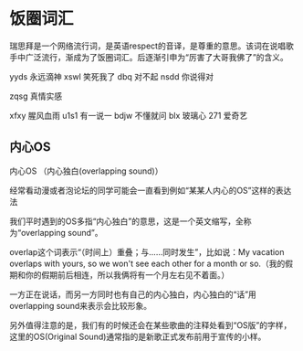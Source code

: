 # 饭圈词汇


瑞思拜是一个网络流行词，是英语respect的音译，是尊重的意思。该词在说唱歌手中广泛流行，渐成为了饭圈词汇。后逐渐引申为“厉害了大哥我佛了”的含义。


yyds 永远滴神
xswl 笑死我了
dbq 对不起
nsdd 你说得对

zqsg 真情实感

xfxy 腥风血雨
u1s1 有一说一
bdjw 不懂就问
blx 玻璃心
271 爱奇艺



## 内心OS

内心OS （内心独白(overlapping sound)）


经常看动漫或者泡论坛的同学可能会一直看到例如“某某人内心的OS”这样的表达法

我们平时遇到的OS多指“内心独白”的意思，这是一个英文缩写，全称为“overlapping sound”。

overlap这个词表示“（时间上）重叠；与……同时发生”，比如说：My vacation overlaps with yours, so we won't see each other for a month or so.（我的假期和你的假期前后相连，所以我俩将有一个月左右见不着面。）

一方正在说话，而另一方同时也有自己的内心独白，内心独白的“话”用overlapping sound来表示会比较形象。

另外值得注意的是，我们有的时候还会在某些歌曲的注释处看到“OS版”的字样，这里的OS(Original Sound)通常指的是新歌正式发布前用于宣传的小样。



